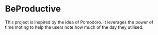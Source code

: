 # BeProductive
This project is inspired by the idea of Pomodoro. It leverages the power of time moting to help the users note how much of the day they utilised.
